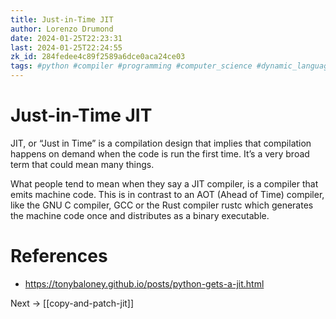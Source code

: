 ```yaml
---
title: Just-in-Time JIT
author: Lorenzo Drumond
date: 2024-01-25T22:23:31
last: 2024-01-25T22:24:55
zk_id: 284fedee4c89f2589a6dce0aca24ce03
tags: #python #compiler #programming #computer_science #dynamic_languages #static
---
```



# Just-in-Time JIT
JIT, or “Just in Time” is a compilation design that implies that compilation happens on demand when the code is run the first time. It’s a very broad term that could mean many things.

What people tend to mean when they say a JIT compiler, is a compiler that emits machine code. This is in contrast to an AOT (Ahead of Time) compiler, like the GNU C compiler, GCC or the Rust compiler rustc which generates the machine code once and distributes as a binary executable.

# References
- https://tonybaloney.github.io/posts/python-gets-a-jit.html

Next -> [[copy-and-patch-jit]]
